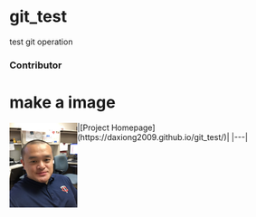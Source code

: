 # git_test
test git operation
<h3>Contributor</h3>

# make a image
<p><img src="IMG_0888.JPG" height="150" width="120" align="left"/> |[Project Homepage](https://daxiong2009.github.io/git_test/)|
|---|  </p>



